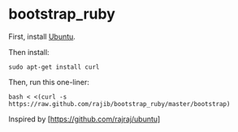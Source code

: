 bootstrap_ruby
==============

First, install [Ubuntu](http://www.ubuntu.com/download).

Then install:

    sudo apt-get install curl

Then, run this one-liner:

    bash < <(curl -s https://raw.github.com/rajib/bootstrap_ruby/master/bootstrap)

Inspired by [https://github.com/rajraj/ubuntu]
